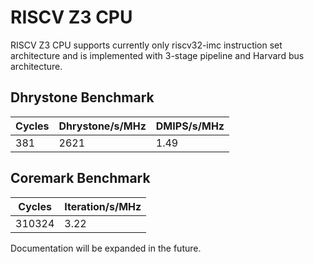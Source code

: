 # RISCV Z3 CPU #

RISCV Z3 CPU supports currently only riscv32-imc instruction set architecture and is implemented with 3-stage pipeline and Harvard bus architecture.

## Dhrystone Benchmark ##
| Cycles | Dhrystone/s/MHz | DMIPS/s/MHz |
| ------ | --------------- | ----------- |
|    381 |            2621 |        1.49 |

## Coremark Benchmark ##
| Cycles | Iteration/s/MHz |
| ------ | --------------- |
| 310324 |            3.22 |

Documentation will be expanded in the future.
